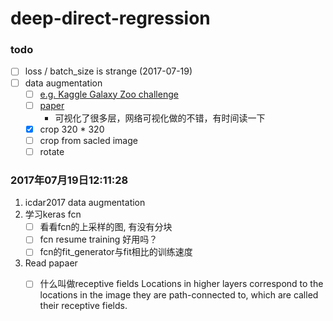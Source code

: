 # deep-direct-regression

### todo
- [ ]  loss / batch_size is strange (2017-07-19)
- [ ]  data augmentation 
    - [ ] [e.g. Kaggle Galaxy Zoo challenge](http://benanne.github.io/2014/04/05/galaxy-zoo.html)
    - [ ] [paper](https://arxiv.org/pdf/1503.07077.pdf)
        * 可视化了很多层，网络可视化做的不错，有时间读一下 
    - [x] crop 320 * 320
    - [ ] crop from sacled image
    - [ ] rotate

### 2017年07月19日12:11:28
1. icdar2017 data augmentation
2. 学习keras fcn
    - [ ] 看看fcn的上采样的图, 有没有分块
    - [ ] fcn resume training 好用吗？
    - [ ] fcn的fit_generator与fit相比的训练速度
3. Read papaer <Fully Convolutional Networks for Semantic Segmentation>
    - [ ] 什么叫做receptive fields
         Locations in higher layers correspond to the locations in the image they are path-connected to, which are called their receptive fields. 


